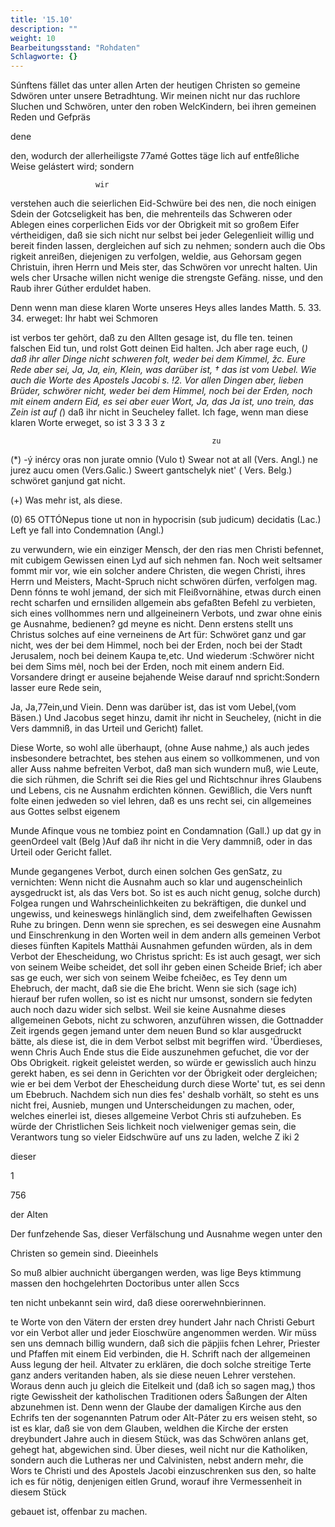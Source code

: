 ```yaml
---
title: '15.10'
description: ""
weight: 10
Bearbeitungsstand: "Rohdaten"
Schlagworte: {}
---
```


<!-- seite 752 -->


Súnftens fället das unter allen Arten der heutigen Christen so gemeine Sdwören unter unsere Betradhtung. Wir meinen nicht nur das ruchlore Sluchen und Schwören, unter den roben WelcKindern, bei ihren gemeinen Reden und Gefpräs

dene


<!-- seite 753 -->
den, wodurch der allerheiligste 77amé Gottes täge
lich auf entfeßliche Weise gelástert wird; sondern

                       wir
verstehen auch die seierlichen Eid-Schwüre bei des
nen, die noch einigen Sdein der Gotcseligkeit has
ben, die mehrenteils das Schweren oder Ablegen
eines corperlichen Eids vor der Obrigkeit mit so
großem Eifer vértheidigen, daß sie sich nicht nur selbst
bei jeder Gelegenlieit willig und bereit finden lassen,
dergleichen auf sich zu nehmen; sondern auch die Obs
rigkeit anreißen, diejenigen zu verfolgen, weldie, aus
Gehorsam gegen Christuin, ihren Herrn und Meis
ster, das Schwören vor unrecht halten. Uin wels
cher Ursache willen nicht wenige die strengste Gefäng.
nisse, und den Raub ihrer Gúther erduldet haben.

Denn wenn man diese klaren Worte unseres Heys alles landes Matth. 5. 33. 34. erweget: Ihr habt wei Schmoren

ist verbos
ter gehört, daß zu den Allten gesage ist, du flle ten.
teinen falschen Eid tun, und rolst Gott deinen
Eid halten. Jch aber rage euch, (*) daß ihr
aller Dinge nicht schweren folt, weder bei dem
Kimmel, žc. Eure Rede aber sei, Ja, Ja, ein,
Klein, was darüber ist, † das ist vom Uebel. Wie
auch die Worte des Apostels Jacobi s. !2. Vor
allen Dingen aber, lieben Brüder, schwörer nicht,
weder bei dem Himmel, noch bei der Erden,
noch mit einem andern Eid, es sei aber euer
Wort, Ja, das Ja ist, uno trein, das Zein ist
auf (*) daß ihr nicht in Seucheley fallet. Ich
fage, wenn man diese klaren Worte erweget, so ist
                     3 3 3 3 z

                                                 zu
  (*) -ý inércy oras non jurate omnio (Vulo t) Swear
not at all (Vers. Angl.) ne jurez aucu omen (Vers.Galic.)
Sweert gantschelyk niet' ( Vers. Belg.) schwöret ganjund gat
nicht.

(+) Was mehr ist, als diese.

(0) 65 OTTÓNepus tione ut non in hypocrisin (sub judicum) decidatis (Lac.) Left ye fall into Condemnation (Angl.)



<!-- seite 754 -->
zu verwundern, wie ein einziger Mensch, der den rias men Christi befennet, mit cubigem Gewissen einen Lyd auf sich nehmen fan. Noch weit seltsamer fommt mir vor, wie ein solcher andere Christen, die wegen Christi, ihres Herrn und Meisters, Macht-Spruch nicht schwören dürfen, verfolgen mag. Denn fónns te wohl jemand, der sich mit Fleißvornähine, etwas durch einen recht scharfen und ernsiliden allgemein abs gefaßten Befehl zu verbieten, sich eines vollhommes nern und allgeineinern Verbots, und zwar ohne einis ge Ausnahme, bedienen? gd meyne es nicht. Denn erstens stellt uns Christus solches auf eine verneinens de Art für: Schwöret ganz und gar nicht, wes der bei dem Himmel, noch bei der Erden, noch bei der Stadt Jerusalem, noch bei deinem Kaupa te,etc. Und wiederum :Schwörer nicht bei dem Sims mėl, noch bei der Erden, noch mit einem andern Eid. Vorsandere dringt er auseine bejahende Weise darauf nnd spricht:Sondern lasser eure Rede sein,

Ja, Ja,77ein,und Viein. Denn was darüber ist, das ist vom Uebel,(vom Bäsen.) Und Jacobus seget hinzu, damit ihr nicht in Seucheley, (nicht in die Vers dammniß, in das Urteil und Gericht) fallet.

Diese Worte, so wohl alle überhaupt, (ohne Ause nahme,) als auch jedes insbesondere betrachtet, bes stehen aus einem so vollkommenen, und von aller Auss nahme befreiten Verbot, daß man sich wundern muß, wie Leute, die sich rühmen, die Schrift sei die Ries gel und Richtschnur ihres Glaubens und Lebens, cis ne Ausnahm erdichten können. Gewißlich, die Vers nunft folte einen jedweden so viel lehren, daß es uns recht sei, cin allgemeines aus Gottes selbst eigenem

Munde Afinque vous ne tombiez point en Condamnation (Gall.) up dat gy in geenOrdeel valt (Belg )Auf daß ihr nicht in die Very dammniß, oder in das Urteil oder Gericht fallet.
<!-- seite 755 -->
 Munde gegangenes Verbot, durch einen solchen Ges
genSatz, zu vernichten: Wenn nicht die Ausnahm auch
so klar und augenscheinlich aysgedruckt ist, als das Vers
bot. So ist es auch nicht genug, solche durch) Folgea
rungen und Wahrscheinlichkeiten zu bekräftigen, die
dunkel und ungewiss, und keineswegs hinlänglich sind,
dem zweifelhaften Gewissen Ruhe zu bringen. Denn
wenn sie sprechen, es sei deswegen eine Ausnahm und
Einschrenkung in den Worten weil in dem andern alls
gemeinen Verbot dieses fünften Kapitels Matthải
Ausnahmen gefunden würden, als in dem Verbot
der Ehescheidung, wo Christus spricht: Es ist auch
gesagt, wer sich von seinem Weibe scheidet, det
soll ihr geben einen Scheide Brief; ich aber sas
ge euch, wer sich von seinem Weibe fcheiðec, es
 Tey denn um Ehebruch, der macht, daß sie die
Ehe bricht. Wenn sie sich (sage ich) hierauf ber
rufen wollen, so ist es nicht nur umsonst, sondern sie
 fedyten auch noch dazu wider sich selbst. Weil sie
 keine Ausnahme dieses allgemeinen Gebots, nicht zu
 schworen, anzuführen wissen, die Gottnadder Zeit
 irgends gegen jemand unter dem neuen Bund so klar
 ausgedruckt bätte, als diese ist, die in dem Verbot
 selbst mit begriffen wird. 'Überdieses, wenn Chris Auch Ende
 stus die Eide auszunehmen gefuchet, die vor der Obs Obrigkeit.
 rigkeit geleistet werden, so würde er gewisslich auch
 hinzu gerekt haben, es sei denn in Gerichten vor
 der Öbrigkeit oder dergleichen; wie er bei dem
 Verbot der Ehescheidung durch diese Worte' tut,
 es sei denn um Ebebruch. Nachdem sich nun dies
 fes' deshalb vorhält, so steht es uns nicht frei, Ausnieb,
 mungen und Unterscheidungen zu machen, oder,
 welches einerlei ist, dieses allgemeine Verbot Chris
  sti aufzuheben. Es würde der Christlichen Seis
 lichkeit noch vielweniger gemas sein, die Verantwors
 tung so vieler Eidschwüre auf uns zu laden, welche
            Z iki 2

dieser


1




756

der Alten
<!-- seite 756 -->
Der funfzehende Sas, dieser Verfälschung und Ausnahme wegen unter den

Christen so gemein sind. Dieeinhels

So muß albier auchnicht übergangen werden, was lige Beys ktimmung massen den hochgelehrten Doctoribus unter allen Sccs

ten nicht unbekannt sein wird, daß diese oorerwehnbierinnen.

te Worte von den Vätern der ersten drey hundert Jahr nach Christi Geburt vor ein Verbot aller und jeder Eioschwüre angenommen werden. Wir müss sen uns demnach billig wundern, daß sich die päpjiis fchen Lehrer, Priester und Pfaffen mit einem Eid verbinden, die H. Schrift nach der allgemeinen Auss legung der heil. Altvater zu erklären, die doch solche streitige Terte ganz anders veritanden haben, als sie diese neuen Lehrer verstehen. Woraus denn auch ju gleich die Eitelkeit und (daß ich so sagen mag,) thos rigte Gewissheit der katholischen Traditionen oders Šaßungen der Alten abzunehmen ist. Denn wenn der Glaube der damaligen Kirche aus den Echrifs ten der sogenannten Patrum oder Alt-Páter zu ers weisen  steht, so ist es klar, daß sie von dem Glauben, weldhen die Kirche der ersten dreybundert Jahre auch in diesem Stück, was das Schwören anlans get, gehegt hat, abgewichen sind. Über dieses, weil nicht nur die Katholiken, sondern auch die Lutheras ner und Calvinisten, nebst andern mehr, die Wors te Christi und des Apostels Jacobi einzuschrenken sus den, so halte ich es für nötig, denjenigen eitlen Grund, worauf ihre Vermessenheit in diesem Stück

gebauet ist, offenbar zu machen.

